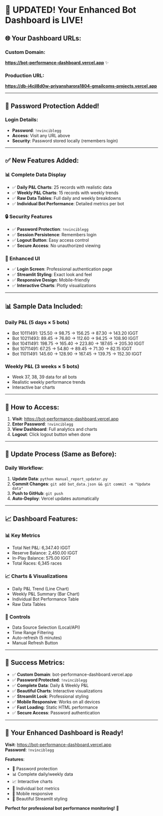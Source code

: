 # 🎉 UPDATED! Your Enhanced Bot Dashboard is LIVE!

## 🌐 **Your Dashboard URLs:**

### **Custom Domain**: 
**https://bot-performance-dashboard.vercel.app** ✨

### **Production URL**: 
**https://db-i4cjl8d0w-priyansharora1804-gmailcoms-projects.vercel.app**

---

## 🔐 **Password Protection Added!**

### **Login Details:**
- **Password**: `!nvinciblegg`
- **Access**: Visit any URL above
- **Security**: Password stored locally (remembers login)

---

## ✅ **New Features Added:**

### 📊 **Complete Data Display**
- ✅ **Daily P&L Charts**: 25 records with realistic data
- ✅ **Weekly P&L Charts**: 15 records with weekly trends  
- ✅ **Raw Data Tables**: Full daily and weekly breakdowns
- ✅ **Individual Bot Performance**: Detailed metrics per bot

### 🔒 **Security Features**
- ✅ **Password Protection**: `!nvinciblegg`
- ✅ **Session Persistence**: Remembers login
- ✅ **Logout Button**: Easy access control
- ✅ **Secure Access**: No unauthorized viewing

### 🎨 **Enhanced UI**
- ✅ **Login Screen**: Professional authentication page
- ✅ **Streamlit Styling**: Exact look and feel
- ✅ **Responsive Design**: Mobile-friendly
- ✅ **Interactive Charts**: Plotly visualizations

---

## 📊 **Sample Data Included:**

### **Daily P&L (5 days × 5 bots)**
- Bot 10111491: 125.50 → 98.75 → 156.25 → 87.30 → 143.20 IGGT
- Bot 10211493: 89.45 → 76.80 → 112.60 → 94.25 → 108.90 IGGT
- Bot 10411491: 198.75 → 165.40 → 223.80 → 187.65 → 205.30 IGGT
- Bot 10711491: 67.25 → 54.80 → 89.45 → 71.30 → 82.15 IGGT
- Bot 11011491: 145.60 → 128.90 → 167.45 → 139.75 → 152.30 IGGT

### **Weekly P&L (3 weeks × 5 bots)**
- Week 37, 38, 39 data for all bots
- Realistic weekly performance trends
- Interactive bar charts

---

## 🚀 **How to Access:**

1. **Visit**: https://bot-performance-dashboard.vercel.app
2. **Enter Password**: `!nvinciblegg`
3. **View Dashboard**: Full analytics and charts
4. **Logout**: Click logout button when done

---

## 🔄 **Update Process (Same as Before):**

### **Daily Workflow:**
1. **Update Data**: `python manual_report_updater.py`
2. **Commit Changes**: `git add bot_data.json && git commit -m "Update data"`
3. **Push to GitHub**: `git push`
4. **Auto-Deploy**: Vercel updates automatically

---

## 📈 **Dashboard Features:**

### **📊 Key Metrics**
- Total Net P&L: 6,347.40 IGGT
- Reserve Balance: 2,450.00 IGGT  
- In-Play Balance: 575.00 IGGT
- Total Races: 6,345 races

### **📈 Charts & Visualizations**
- Daily P&L Trend (Line Chart)
- Weekly P&L Summary (Bar Chart)
- Individual Bot Performance Table
- Raw Data Tables

### **🔧 Controls**
- Data Source Selection (Local/API)
- Time Range Filtering
- Auto-refresh (5 minutes)
- Manual Refresh Button

---

## 🎯 **Success Metrics:**

- ✅ **Custom Domain**: bot-performance-dashboard.vercel.app
- ✅ **Password Protected**: `!nvinciblegg`
- ✅ **Complete Data**: Daily & Weekly P&L
- ✅ **Beautiful Charts**: Interactive visualizations
- ✅ **Streamlit Look**: Professional styling
- ✅ **Mobile Responsive**: Works on all devices
- ✅ **Fast Loading**: Static HTML performance
- ✅ **Secure Access**: Password authentication

---

## 🎉 **Your Enhanced Dashboard is Ready!**

**Visit**: https://bot-performance-dashboard.vercel.app  
**Password**: `!nvinciblegg`

**Features**:
- 🔐 Password protection
- 📊 Complete daily/weekly data
- 📈 Interactive charts
- 🤖 Individual bot metrics
- 📱 Mobile responsive
- 🎨 Beautiful Streamlit styling

**Perfect for professional bot performance monitoring!** 🚀
